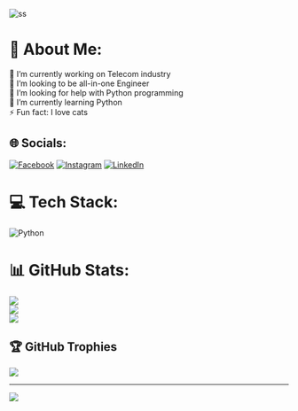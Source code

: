 
![ss](https://github.com/user-attachments/assets/ff2a9cd7-5a8d-4a47-ae09-7d448df1b56d)



# 💫 About Me:
🔭 I’m currently working on Telecom industry<br>👯 I’m looking to be all-in-one Engineer <br>🤝 I’m looking for help with Python programming <br>🌱 I’m currently learning Python<br>⚡ Fun fact: I love cats




## 🌐 Socials:
[![Facebook](https://img.shields.io/badge/Facebook-%231877F2.svg?logo=Facebook&logoColor=white)](https://facebook.com/LoayzYounis) [![Instagram](https://img.shields.io/badge/Instagram-%23E4405F.svg?logo=Instagram&logoColor=white)](https://instagram.com/loay_younis) [![LinkedIn](https://img.shields.io/badge/LinkedIn-%230077B5.svg?logo=linkedin&logoColor=white)](https://linkedin.com/in/lzy221) 

# 💻 Tech Stack:
![Python](https://img.shields.io/badge/python-3670A0?style=for-the-badge&logo=python&logoColor=ffdd54)
# 📊 GitHub Stats:
![](https://github-readme-stats.vercel.app/api?username=Loaiyounis&theme=dark&hide_border=false&include_all_commits=false&count_private=false)<br/>
![](https://github-readme-streak-stats.herokuapp.com/?user=Loaiyounis&theme=dark&hide_border=false)<br/>
![](https://github-readme-stats.vercel.app/api/top-langs/?username=Loaiyounis&theme=dark&hide_border=false&include_all_commits=false&count_private=false&layout=compact)

## 🏆 GitHub Trophies
![](https://github-profile-trophy.vercel.app/?username=Loaiyounis&theme=radical&no-frame=false&no-bg=true&margin-w=4)

---
[![](https://visitcount.itsvg.in/api?id=Loaiyounis&icon=2&color=0)](https://visitcount.itsvg.in)




